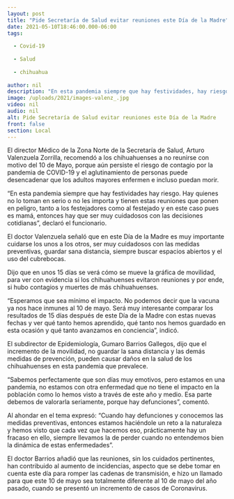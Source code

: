 ```yaml
---
layout: post
title: "Pide Secretaría de Salud evitar reuniones este Día de la Madre"
date: 2021-05-10T18:46:00.000-06:00
tags:
  
  - Covid-19
  
  - Salud
  
  - chihuahua
  
author: nil
description: "En esta pandemia siempre que hay festividades, hay riesgo; quienes no lo toman en serio, ponen en peligro a festejadores y festejada, que en este caso es la mamá"
image: /uploads/2021/images-valenz_.jpg
video: nil
audio: nil
alt: Pide Secretaría de Salud evitar reuniones este Día de la Madre
front: false
section: Local
---
```


El director Médico de la Zona Norte de la Secretaría de Salud, Arturo Valenzuela Zorrilla, recomendó a los chihuahuenses a no reunirse con motivo del 10 de Mayo, porque aún persiste el riesgo de contagio por la pandemia de COVID-19 y el aglutinamiento de personas puede desencadenar que los adultos mayores enfermen e incluso puedan morir.

“En esta pandemia siempre que hay festividades hay riesgo. Hay quienes no lo toman en serio o no les importa y tienen estas reuniones que ponen en peligro, tanto a los festejadores como al festejado y en este caso pues es mamá, entonces hay que ser muy cuidadosos con las decisiones cotidianas”, declaró el funcionario.

El doctor Valenzuela señaló que en este Día de la Madre es muy importante cuidarse los unos a los otros, ser muy cuidadosos con las medidas preventivas, guardar sana distancia, siempre buscar espacios abiertos y el uso del cubrebocas.

Dijo que en unos 15 días se verá cómo se mueve la gráfica de movilidad, para ver con evidencia si los chihuahuenses evitaron reuniones y por ende, si hubo contagios y muertes de más chihuahuenses.

“Esperamos que sea mínimo el impacto. No podemos decir que la vacuna ya nos hace inmunes al 10 de mayo. Será muy interesante comparar los resultados de 15 días después de este Día de la Madre con estas nuevas fechas y ver qué tanto hemos aprendido, qué tanto nos hemos guardado en esta ocasión y qué tanto avanzamos en conciencia”, indicó.

El subdirector de Epidemiología, Gumaro Barrios Gallegos, dijo que el incremento de la movilidad, no guardar la sana distancia y las demás medidas de prevención, pueden causar daños en la salud de los chihuahuenses en esta pandemia que prevalece.


“Sabemos perfectamente que son días muy emotivos, pero estamos en una pandemia, no estamos con otra enfermedad que no tiene el impacto en la población como lo hemos visto a través de este año y medio. Esa parte debemos de valorarla seriamente, porque hay defunciones”, comentó.

Al ahondar en el tema expresó: “Cuando hay defunciones y conocemos las medidas preventivas, entonces estamos haciéndole un reto a la naturaleza y hemos visto que cada vez que hacemos eso, prácticamente hay un fracaso en ello, siempre llevamos la de perder cuando no entendemos bien la dinámica de estas enfermedades”.

El doctor Barrios añadió que las reuniones, sin los cuidados pertinentes, han contribuido al aumento de incidencias, aspecto que se debe tomar en cuenta este día para romper las cadenas de transmisión, e hizo un llamado para que este 10 de mayo sea totalmente diferente al 10 de mayo del año pasado, cuando se presentó un incremento de casos de Coronavirus.